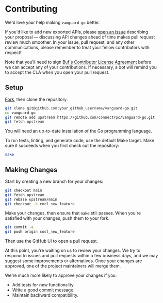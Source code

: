 # Contributing

We'd love your help making `vanguard-go` better.

If you'd like to add new exported APIs, please [open an issue][open-issue]
describing your proposal &mdash; discussing API changes ahead of time makes
pull request review much smoother. In your issue, pull request, and any other
communications, please remember to treat your fellow contributors with
respect!

Note that you'll need to sign [Buf's Contributor License Agreement][cla]
before we can accept any of your contributions. If necessary, a bot will remind
you to accept the CLA when you open your pull request.

## Setup

[Fork][fork], then clone the repository:

```bash
git clone git@github.com:your_github_username/vanguard-go.git
cd vanguard-go
git remote add upstream https://github.com/connectrpc/vanguard-go.git
git fetch upstream
```

You will need an up-to-date installation of the Go programming language.

To run tests, linting, and generate code, use the default Make target.
Make sure it succeeds when you first check out the repository:

```bash
make
```

## Making Changes

Start by creating a new branch for your changes:

```bash
git checkout main
git fetch upstream
git rebase upstream/main
git checkout -b cool_new_feature
```

Make your changes, then ensure that `make` still passes.
When you're satisfied with your changes, push them to your fork.

```bash
git commit -a
git push origin cool_new_feature
```

Then use the GitHub UI to open a pull request.

At this point, you're waiting on us to review your changes. We *try* to respond
to issues and pull requests within a few business days, and we may suggest some
improvements or alternatives. Once your changes are approved, one of the
project maintainers will merge them.

We're much more likely to approve your changes if you:

- Add tests for new functionality.
- Write a [good commit message][commit-message].
- Maintain backward compatibility.

[fork]: https://github.com/connectrpc/vanguard-go/fork
[open-issue]: https://github.com/connectrpc/vanguard-go/issues/new
[cla]: https://cla-assistant.io/connectrpc/vanguard-go
[commit-message]: http://tbaggery.com/2008/04/19/a-note-about-git-commit-messages.html

